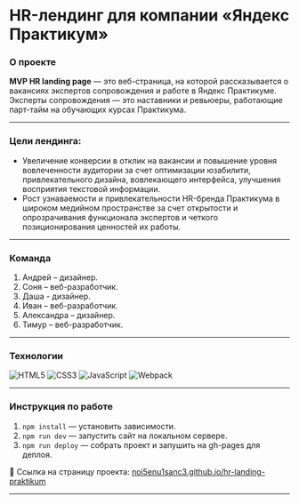 # HR-лендинг для компании «Яндекс Практикум»

### О проекте 
**MVP HR landing page** — это веб-страница, на которой рассказывается о вакансиях экспертов сопровождения и работе в Яндекс Практикуме. Эксперты сопровождения — это наставники и ревьюеры, работающие парт-тайм на обучающих курсах Практикума.

---

### Цели лендинга:
- Увеличение конверсии в отклик на вакансии и повышение уровня вовлеченности аудитории за счет оптимизации юзабилити, привлекательного дизайна, вовлекающего интерфейса, улучшения восприятия текстовой информации.
- Рост узнаваемости и привлекательности HR-бренда Практикума в широком медийном пространстве за счет открытости и опрозрачивания функционала экспертов и четкого позиционирования ценностей их работы.

---

### Команда
1. Андрей – дизайнер.
2. Соня – веб-разработчик.
3. Даша - дизайнер.
4. Иван – веб-разработчик.
5. Александра – дизайнер.
6. Тимур – веб-разработчик.

---

### Технологии
![HTML5](https://img.shields.io/badge/html5-%23E34F26.svg?style=for-the-badge&logo=html5&logoColor=white)
![CSS3](https://img.shields.io/badge/css3-%231572B6.svg?style=for-the-badge&logo=css3&logoColor=white)
![JavaScript](https://img.shields.io/badge/javascript-%23323330.svg?style=for-the-badge&logo=javascript&logoColor=%23F7DF1E)
![Webpack](https://img.shields.io/badge/webpack-%238DD6F9.svg?style=for-the-badge&logo=webpack&logoColor=black)

---

### Инструкция по работе
1. `npm install` — установить зависимости.
2. `npm run dev` — запустить сайт на локальном сервере.
3. `npm run deploy` — собрать проект и запушить на gh-pages для деплоя.

📌 Ссылка на страницу проекта: [noi5enu1sanc3.github.io/hr-landing-praktikum](https://noi5enu1sanc3.github.io/hr-landing-praktikum)
____
